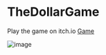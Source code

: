 # TheDollarGame

Play the game on itch.io [Game](https://gino-georgiev.itch.io/the-dollar-game)

![image](https://ginogeorgiev.github.io/images/dGBanner.jpg)
